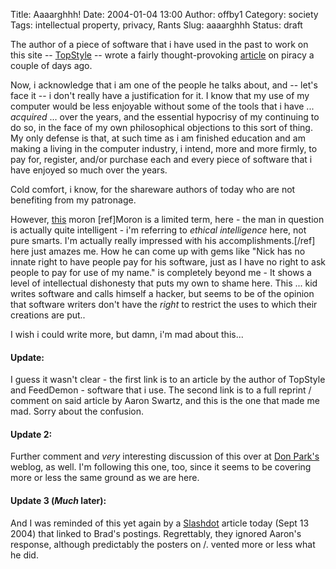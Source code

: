 Title: Aaaarghhh!
Date: 2004-01-04 13:00
Author: offby1
Category: society
Tags: intellectual property, privacy, Rants
Slug: aaaarghhh
Status: draft

The author of a piece of software that i have used in the past to work
on this site -- [TopStyle](http://www.bradsoft.com/topstyle/index.asp)
-- wrote a fairly thought-provoking
[article](http://nick.typepad.com/blog/2004/01/on_piracy.html) on
piracy a couple of days ago.

Now, i acknowledge that i am one of the people he talks about, and --
let's face it -- i don't really have a justification for it. I know that
my use of my computer would be less enjoyable without some of the tools
that i have ... _acquired_ ... over the years, and the essential
hypocrisy of my continuing to do so, in the face of my own philosophical
objections to this sort of thing. My only defense is that, at such time
as i am finished education and am making a living in the computer
industry, i intend, more and more firmly, to pay for, register, and/or
purchase each and every piece of software that i have enjoyed so much
over the years.

Cold comfort, i know, for the shareware authors of today who are not
benefiting from my patronage.

However, [this](http://www.aaronsw.com/2002/onPiracy) moron [ref]Moron is a limited term, here - the man in question is
actually quite intelligent - i'm referring to _ethical intelligence_
here, not pure smarts. I'm actually really impressed with his
accomplishments.[/ref] here just amazes me. How he can come up with gems like
"Nick has no innate right to have people pay for his software, just as I
have no right to ask people to pay for use of my name." is completely
beyond me - It shows a level of intellectual dishonesty that puts my own
to shame here. This ... kid writes software and calls himself a hacker,
but seems to be of the opinion that software writers don't have the
_right_ to restrict the uses to which their creations are put..

I wish i could write more, but damn, i'm mad about this...

#### Update:

I guess it wasn't clear - the first link is to an article by the author
of TopStyle and FeedDemon - software that i use. The second link is to a
full reprint / comment on said article by Aaron Swartz, and this is the
one that made me mad. Sorry about the confusion.

#### Update 2:

Further comment and _very_ interesting discussion of this over at [Don
Park's](http://www.docuverse.com/blog/donpark/EntryViewPage.aspx?guid=7a592614-ff21-4817-b7c0-3ea9a7007122)
weblog, as well. I'm following this one, too, since it seems to be
covering more or less the same ground as we are here.

#### Update 3 (_Much_ later):

And I was reminded of this yet again by a
[Slashdot](http://slashdot.org/comments.pl?sid=121633) article today
(Sept 13 2004) that linked to Brad's postings. Regrettably, they ignored
Aaron's response, although predictably the posters on /. vented more or
less what he did.
